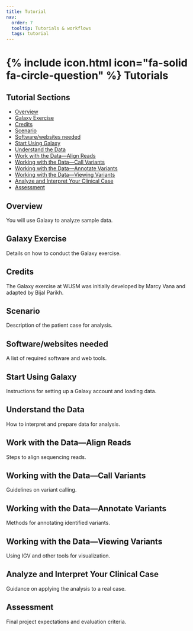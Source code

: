```yaml
---
title: Tutorial
nav:
  order: 7
  tooltip: Tutorials & workflows
  tags: tutorial
---
```

# {% include icon.html icon="fa-solid fa-circle-question" %} Tutorials

## Tutorial Sections

- [Overview](#overview)
- [Galaxy Exercise](#galaxy-exercise)
- [Credits](#credits)
- [Scenario](#scenario)
- [Software/websites needed](#softwarewebsites-needed)
- [Start Using Galaxy](#start-using-galaxy)
- [Understand the Data](#understand-the-data)
- [Work with the Data—Align Reads](#work-with-the-data-align-reads)
- [Working with the Data—Call Variants](#working-with-the-data-call-variants)
- [Working with the Data—Annotate Variants](#working-with-the-data-annotate-variants)
- [Working with the Data—Viewing Variants](#working-with-the-data-viewing-variants)
- [Analyze and Interpret Your Clinical Case](#analyze-and-interpret-your-clinical-case)
- [Assessment](#assessment)

## Overview

You will use Galaxy to analyze sample data.

## Galaxy Exercise

Details on how to conduct the Galaxy exercise.

## Credits

The Galaxy exercise at WUSM was initially developed by Marcy Vana and adapted by Bijal Parikh.

## Scenario

Description of the patient case for analysis.

## Software/websites needed

A list of required software and web tools.

## Start Using Galaxy

Instructions for setting up a Galaxy account and loading data.

## Understand the Data

How to interpret and prepare data for analysis.

## Work with the Data—Align Reads

Steps to align sequencing reads.

## Working with the Data—Call Variants

Guidelines on variant calling.

## Working with the Data—Annotate Variants

Methods for annotating identified variants.

## Working with the Data—Viewing Variants

Using IGV and other tools for visualization.

## Analyze and Interpret Your Clinical Case

Guidance on applying the analysis to a real case.

## Assessment

Final project expectations and evaluation criteria.
